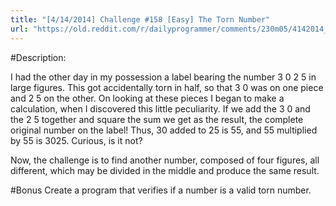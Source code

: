 ```yaml
---
title: "[4/14/2014] Challenge #158 [Easy] The Torn Number"
url: "https://old.reddit.com/r/dailyprogrammer/comments/230m05/4142014_challenge_158_easy_the_torn_number/"
---
```


#Description:

I had the other day in my possession a label bearing the number 3 0 2 5 in large figures. This got accidentally torn in half, so that 3 0 was on one piece and 2 5 on the other. On looking at these pieces I began to make a calculation,  when I discovered this little peculiarity. If we add the 3 0 and the 2 5 together and square the sum we get as the result, the complete original number on the label! Thus, 30 added to 25 is 55, and 55 multiplied by 55 is 3025. Curious, is it not?

 Now, the challenge is to find another number, composed of four figures, all different, which may be divided in the middle and produce the same result.

#Bonus
Create a program that verifies if a number is a valid torn number.